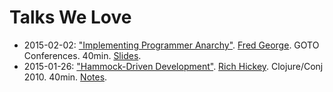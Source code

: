 Talks We Love
=============

+ 2015-02-02: ["Implementing Programmer Anarchy"](https://www.youtube.com/watch?v=tIxHmsWCd7g). [Fred George](https://twitter.com/fgeorge52). GOTO Conferences. 40min. [Slides](http://www.slideshare.net/fredgeorge/implementing-programmer-anarchy).
+ 2015-01-26: ["Hammock-Driven Development"](https://www.youtube.com/watch?v=f84n5oFoZBc). [Rich Hickey](https://twitter.com/richhickey). Clojure/Conj 2010. 40min. [Notes](https://github.com/matthiasn/talk-transcripts/blob/master/Hickey_Rich/HammockDrivenDev.md).
